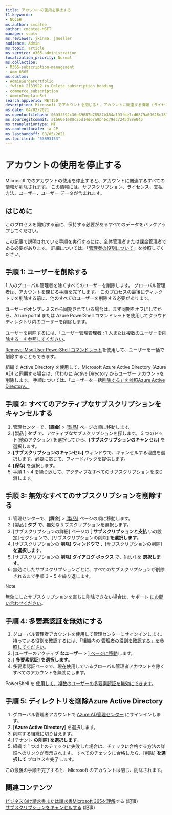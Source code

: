 ```yaml
---
title: アカウントの使用を停止する
f1.keywords:
- NOCSH
ms.author: cmcatee
author: cmcatee-MSFT
manager: scotv
ms.reviewer: jkinma, jmueller
audience: Admin
ms.topic: article
ms.service: o365-administration
localization_priority: Normal
ms.collection:
- M365-subscription-management
- Adm_O365
ms.custom:
- AdminSurgePortfolio
- fwlink 2133922 to Delete subscription heading
- commerce_subscription
- AdminTemplateSet
search.appverid: MET150
description: Microsoft でアカウントを閉じると、アカウントに関連する情報 (ライセンス、ユーザー、ユーザー データなど) が削除されます。
ms.date: 04/02/2021
ms.openlocfilehash: 0693f592c36e39687b78587b384a193fde7cd6879a69628c1818bafed7420ef5
ms.sourcegitcommit: a1b66e1e80c25d14d67a9b46c79ec7245d88e045
ms.translationtype: MT
ms.contentlocale: ja-JP
ms.lasthandoff: 08/05/2021
ms.locfileid: "53893153"
---
```

# <a name="close-your-account"></a>アカウントの使用を停止する

Microsoft でのアカウントの使用を停止すると、アカウントに関連するすべての情報が削除されます。 この情報には、サブスクリプション、ライセンス、支払方法、ユーザー、ユーザー データが含まれます。

## <a name="before-you-begin"></a>はじめに

このプロセスを開始する前に、保持する必要があるすべてのデータをバックアップしてください。

この記事で説明されている手順を実行するには、全体管理者または課金管理者である必要があります。 詳細については、「[管理者の役割について](../admin/add-users/about-admin-roles.md)」を参照してください。

## <a name="step-1-delete-users"></a>手順 1: ユーザーを削除する

1 人のグローバル管理者を除くすべてのユーザーを削除します。 グローバル管理者は、アカウントを閉じる手順を完了します。 このプロセスの最後にディレクトリを削除する前に、他のすべてのユーザーを削除する必要があります。

ユーザーがオンプレミスから同期されている場合は、まず同期をオフにしてから、Azure portal または Azure PowerShell コマンドレットを使用してクラウド ディレクトリ内のユーザーを削除します。

ユーザーを削除するには、「ユーザー管理管理者 [: 1 人または複数のユーザーを削除する」を参照してください](../admin/add-users/delete-a-user.md#user-management-admin-delete-one-or-more-users-from-office-365)。

[Remove-MsolUser PowerShell コマンドレット](/powershell/module/msonline/remove-msoluser)を使用して、ユーザーを一括で削除することもできます。

組織で Active Directory を使用して、Microsoft Azure Active Directory (Azure AD) と同期する場合は、代わりに Active Directory からユーザー アカウントを削除します。 手順については、「ユーザーを一括[削除する」を参照Azure Active Directory。](/azure/active-directory/users-groups-roles/users-bulk-delete)

## <a name="step-2-cancel-all-active-subscriptions"></a>手順 2: すべてのアクティブなサブスクリプションをキャンセルする

1. 管理センターで、**[課金]** > <a href="https://go.microsoft.com/fwlink/p/?linkid=842054" target="_blank">[製品]</a> ページの順に移動します。
2. [製品 **] タブ** で、アクティブなサブスクリプションを探します。 3 つのドット(他のアクション) を選択してから、**[サブスクリプションのキャンセル]** を選択します。
3. **[サブスクリプションのキャンセル]** ウィンドウで、キャンセルする理由を選択します。必要に応じて、フィードバックを提供します。
4. **[保存]** を選択します。
5. 手順 1 ~ 4 を繰り返して、アクティブなすべてのサブスクリプションを取り消します。

## <a name="step-3-delete-all-disabled-subscriptions"></a>手順 3: 無効なすべてのサブスクリプションを削除する

1. 管理センターで、**[課金]** > <a href="https://go.microsoft.com/fwlink/p/?linkid=842054" target="_blank">[製品]</a> ページの順に移動します。
2. [製品 **] タブ** で、無効なサブスクリプションを選択します。
3. [サブスクリプションの詳細] ページの [ **サブスクリプションと支払** いの設定] セクションで、[サブスクリプションの削除] **を選択します**。
4. [サブスクリプションの **削除] ウィンドウで** 、[サブスクリプションの削除] **を選択します**。
5. [サブスクリプションの **削除] ダイアログ ボックス** で、[はい] を **選択します**。
6. 無効にしたサブスクリプションごとに、すべてのサブスクリプションが削除されるまで手順 3 ~ 5 を繰り返します。

> [!NOTE]
> 無効にしたサブスクリプションを直ちに削除できない場合は、サポート [にお問い合わせください](../business-video/get-help-support.md)。

## <a name="step-4-disable-multi-factor-authentication"></a>手順 4: 多要素認証を無効にする

1. グローバル管理者アカウントを使用して管理センターにサインインします。 持っている役割を確認するには、「組織内の [管理者の役割を確認する」を参照してください](../admin/add-users/assign-admin-roles.md#check-admin-roles-in-your-organization)。
2. [ユーザーのアクティブ **なユーザー**  >  <a href="https://go.microsoft.com/fwlink/p/?linkid=834822" target="_blank">] ページに移動</a>します。
3. [ **多要素認証] を選択します**。
4. 多要素認証ページで、現在使用しているグローバル管理者アカウントを除くすべてのアカウントを無効にします。

PowerShell を [使用して、複数のユーザーの多要素認証を無効にできます](/azure/active-directory/authentication/howto-mfa-userstates#change-state-using-powershell)。


## <a name="step-5-delete-the-directory-in-azure-active-directory"></a>手順 5: ディレクトリを削除Azure Active Directory

1. グローバル管理者アカウントで <a href="https://aad.portal.azure.com/" target="_blank">Azure AD管理センター</a> にサインインします。
2. [**Azure Active Directory**] を選択します。
3. 削除する組織に切り替えます。
4. [テナント **の削除] を選択します**。
5. 組織で 1 つ以上のチェックに失敗した場合は、チェックに合格する方法の詳細へのリンクが表示されます。 すべてのチェックに合格したら、[削除] **を選択して** プロセスを完了します。

この最後の手順を完了すると、Microsoft のアカウントは閉じ、削除されます。

## <a name="related-content"></a>関連コンテンツ 

[ビジネス向け請求書または請求書Microsoft 365を理解](./billing-and-payments/understand-your-invoice2.md)する (記事)\
[サブスクリプションをキャンセルする](./subscriptions/cancel-your-subscription.md) (記事)

